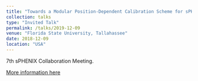 ```yaml
---
title: "Towards a Modular Position-Dependent Calibration Scheme for sPHENIX EMCAL"
collection: talks
type: "Invited Talk"
permalink: /talks/2019-12-09
venue: "Florida State University, Tallahassee"
date: 2018-12-09
location: "USA"
---
```

7th sPHENIX Collaboration Meeting. 

[More information here](https://www.sphenix.bnl.gov/7th-sphenix-collaboration-meeting)

